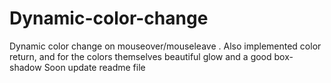 # Dynamic-color-change
Dynamic color change on mouseover/mouseleave .
Also implemented color return, and for the colors themselves beautiful glow and a good box-shadow
Soon update readme file
